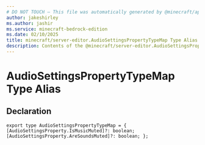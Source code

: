 ```yaml
---
# DO NOT TOUCH — This file was automatically generated by @minecraft/api-docs-generator, to report problems file an issue at https://github.com/Mojang/minecraft-scripting-libraries
author: jakeshirley
ms.author: jashir
ms.service: minecraft-bedrock-edition
ms.date: 02/10/2025
title: minecraft/server-editor.AudioSettingsPropertyTypeMap Type Alias
description: Contents of the @minecraft/server-editor.AudioSettingsPropertyTypeMap type alias.
---
```

# AudioSettingsPropertyTypeMap Type Alias

## Declaration
`export type AudioSettingsPropertyTypeMap = {
    [AudioSettingsProperty.IsMusicMuted]?: boolean;
    [AudioSettingsProperty.AreSoundsMuted]?: boolean;
};`
